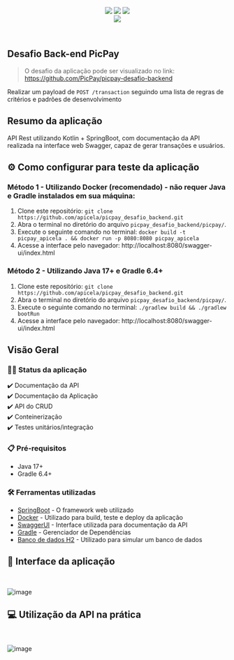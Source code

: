 

<p align="center">
  <img src="https://img.shields.io/badge/Kotlin-000?&style=for-the-badge&logo=kotlin&logoColor=yellow"/>
  <img src="https://img.shields.io/badge/Spring-000?style=for-the-badge&logo=spring&logoColor=green"/>
    <img src="https://img.shields.io/badge/Docker-000?style=for-the-badge&logo=docker&logoColor=white">  
<br><img src="http://img.shields.io/static/v1?label=STATUS&message=CONCLUIDO&color=GREEN&style=for-the-badge"/>

</p><br>


## Desafio Back-end PicPay

> O desafio da aplicação pode ser visualizado no link: https://github.com/PicPay/picpay-desafio-backend

Realizar um payload de `POST /transaction` seguindo uma lista de regras de critérios e padrões de desenvolvimento

## Resumo da aplicação

API Rest utilizando Kotlin + SpringBoot, com documentação da API realizada na interface web Swagger, capaz de gerar transações e usuários.

## ⚙️ Como configurar para teste da aplicação
### Método 1 - Utilizando Docker (recomendado) - não requer Java e Gradle instalados em sua máquina:
1. Clone este repositório: ``` git clone https://github.com/apicela/picpay_desafio_backend.git ```
2. Abra o terminal no diretório do arquivo `picpay_desafio_backend/picpay/`.
3. Execute o seguinte comando no terminal: ```docker build -t picpay_apicela . && docker run -p 8080:8080 picpay_apicela```
4. Acesse a interface pelo navegador: http://localhost:8080/swagger-ui/index.html
   <br>
### Método 2 - Utilizando Java 17+ e Gradle 6.4+
1. Clone este repositório: ``` git clone https://github.com/apicela/picpay_desafio_backend.git ```
2. Abra o terminal no diretório do arquivo `picpay_desafio_backend/picpay/`.
3. Execute o seguinte comando no terminal: ```./gradlew build && ./gradlew bootRun```
4. Acesse a interface pelo navegador: http://localhost:8080/swagger-ui/index.html
   <br>

## Visão Geral

### 👨‍💻 Status da aplicação

✔️ Documentação da API<br>
✔️  Documentação da Aplicação <br>
✔️ API do CRUD<br>
✔️ Conteinerização <br>
✔️ Testes unitários/integração <br>


### 📋 Pré-requisitos

* Java 17+ <br>
* Gradle 6.4+<br>
### 🛠️ Ferramentas utilizadas

* [SpringBoot](https://spring.io/) - O framework web utilizado
* [Docker](https://www.docker.com/) - Utilizado para build, teste e deploy da aplicação
* [SwaggerUI](https://swagger.io/tools/swagger-ui/) - Interface utilizada para documentação da API
* [Gradle](https://gradle.org/) - Gerenciador de Dependências
* [Banco de dados H2](https://www.h2database.com/html/main.html) - Utilizado para simular um banco de dados

## 📝 Interface da aplicação
<br>

![image](https://github.com/apicela/picpay_desafio_backend/assets/105384228/f8db87ad-ae8f-46f2-9f3a-7497820ce8a8)
<br>

## 💻 Utilização da API na prática
<br>

![image](https://github.com/apicela/picpay_desafio_backend/assets/105384228/234c48d1-49ff-4f0e-86d7-7f79f51c71c0)

<br>
